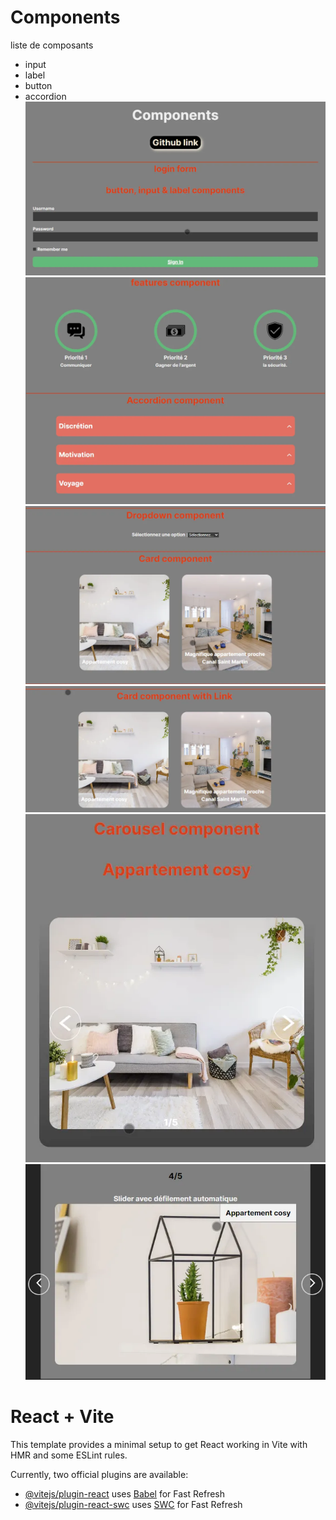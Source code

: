 # Components
liste de composants

- input
- label
- button
- accordion
![ 1er composant](./public/imgreadme/components1.webp)
![ 2eme composant](./public/imgreadme/components2.webp)
![ 3eme composant](./public/imgreadme/components3.webp)
![ 4eme composant](./public/imgreadme/components4.webp)
![ 1er diaporama](./public/imgreadme/carousel1.webp)
![2eme diaporama](./public/imgreadme/carousel2.webp)
# React + Vite

This template provides a minimal setup to get React working in Vite with HMR and some ESLint rules.

Currently, two official plugins are available:

- [@vitejs/plugin-react](https://github.com/vitejs/vite-plugin-react/blob/main/packages/plugin-react/README.md) uses [Babel](https://babeljs.io/) for Fast Refresh
- [@vitejs/plugin-react-swc](https://github.com/vitejs/vite-plugin-react-swc) uses [SWC](https://swc.rs/) for Fast Refresh
